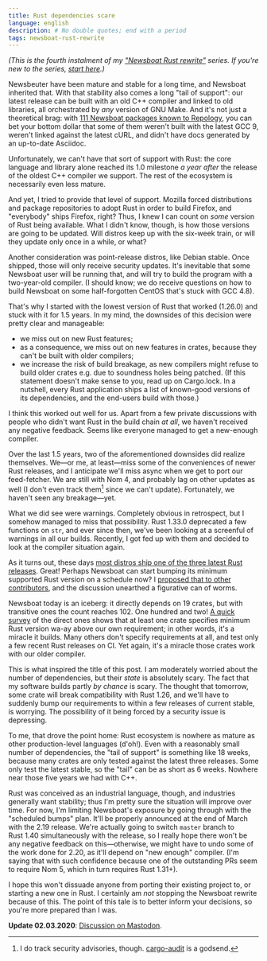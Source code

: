 ```yaml
---
title: Rust dependencies scare
language: english 
description: # No double quotes; end with a period
tags: newsboat-rust-rewrite
---
```


*(This is the fourth instalment of my ["Newsboat Rust rewrite"][nrr-tag] series.
If you're new to the series, [start here][nrr-first-post].)*

Newsbeuter have been mature and stable for a long time, and Newsboat inherited
that. With that stability also comes a long "tail of support": our latest
release can be built with an old C++ compiler and linked to old libraries, all
orchestrated by *any* version of GNU Make. And it's not just a theoretical brag:
with [111 Newsboat packages known to Repology][repology-newsboat], you can bet
your bottom dollar that some of them weren't built with the latest GCC&nbsp;9,
weren't linked against the latest cURL, and didn't have docs generated by an
up-to-date Asciidoc.

Unfortunately, we can't have that sort of support with Rust: the core language
and library alone reached its 1.0 milestone *a year after* the release of the
oldest C++ compiler we support. The rest of the ecosystem is necessarily even
less mature.

And yet, I tried to provide that level of support. Mozilla forced distributions
and package repositories to adopt Rust in order to build Firefox, and
"everybody" ships Firefox, right? Thus, I knew I can count on *some* version of
Rust being available. What I didn't know, though, is how those versions are
going to be updated. Will distros keep up with the six-week train, or will they
update only once in a while, or what?

Another consideration was point-release distros, like Debian stable. Once
shipped, those will only receive security updates. It's inevitable that some
Newsboat user will be running that, and will try to build the program with
a two-year-old compiler. (I should know; we do receive questions on how to build
Newsboat on some half-forgotten CentOS that's stuck with GCC&nbsp;4.8).

That's why I started with the lowest version of Rust that worked (1.26.0)
and stuck with it for 1.5&nbsp;years. In my mind, the downsides of this decision
were pretty clear and manageable:

- we miss out on new Rust features;
- as a consequence, we miss out on new features in crates, because they can't be
    built with older compilers;
- we increase the risk of build breakage, as new compilers might refuse to build
    older crates e.g. due to soundness holes being patched. (If this statement
    doesn't make sense to you, read up on Cargo.lock. In a nutshell, every Rust
    application ships a list of known-good versions of its dependencies, and the
    end-users build with those.)

I think this worked out well for us. Apart from a few private discussions with
people who didn't want Rust in the build chain *at all*, we haven't received any
negative feedback. Seems like everyone managed to get a new-enough compiler.

Over the last 1.5&nbsp;years, two of the aforementioned downsides did realize
themselves. We—or me, at least—miss some of the conveniences of newer Rust
releases, and I anticipate we'll miss async when we get to port our
feed-fetcher. We are still with Nom&nbsp;4, and probably lag on other updates as
well (I don't even track them[^1] since we can't update). Fortunately, we haven't
seen any breakage—yet.

What we did see were warnings. Completely obvious in retrospect, but I somehow
managed to miss that possibility. Rust&nbsp;1.33.0 deprecated a few functions on
`str`, and ever since then, we've been looking at a screenful of warnings in all
our builds. Recently, I got fed up with them and decided to look at the
compiler situation again.

As it turns out, these days [most distros ship one of the three latest Rust
releases][repology-rust]. Great! Perhaps Newsboat can start bumping its minimum
supported Rust version on a schedule now? I [proposed that to other
contributors][newsboat-issue-rust-schedule], and the discussion unearthed
a figurative can of worms.

Newsboat today is an iceberg: it directly depends on 19&nbsp;crates, but with
transitive ones the count reaches&nbsp;102. One hundred and two! [A quick
survey][newsboat-deps-requirements-survey] of the direct ones shows that at
least one crate specifies minimum Rust version wa-ay above our own requirement;
in other words, it's a miracle it builds. Many others don't specify requirements
at all, and test only a few recent Rust releases on CI. Yet again, it's
a miracle those crates work with our older compiler.

This is what inspired the title of this post. I am moderately worried about the
number of dependencies, but their *state* is absolutely scary. The fact that my
software builds partly *by chance* is scary. The thought that tomorrow, some
crate will break compatibility with Rust&nbsp;1.26, and we'll have to suddenly
bump our requirements to within a few releases of current stable, is worrying.
The possibility of it being forced by a security issue is depressing.

To me, that drove the point home: Rust ecosystem is nowhere as mature as other
production-level languages (d'oh!). Even with a reasonably small number of
dependencies, the "tail of support" is something like 18&nbsp;weeks, because
many crates are only tested against the latest three releases. Some only test
the latest stable, so the "tail" can be as short as 6&nbsp;weeks. Nowhere near
those five years we had with C++.

Rust was conceived as an industrial language, though, and industries generally
want stability; thus I'm pretty sure the situation will improve over time. For
now, I'm limiting Newsboat's exposure by going through with the "scheduled
bumps" plan. It'll be properly announced at the end of March with
the 2.19&nbsp;release. We're actually going to switch `master` branch to
Rust&nbsp;1.40 simultaneously with the release, so I really hope there won't be
any negative feedback on this—otherwise, we might have to undo some of the work
done for&nbsp;2.20, as it'll depend on "new enough" compiler. (I'm saying that
with such confidence because one of the outstanding PRs seem to require
Nom&nbsp;5, which in turn requires Rust&nbsp;1.31+).

I hope this won't dissuade anyone from porting their existing project to, or
starting a new one in Rust. I certainly am *not* stopping the Newsboat rewrite
because of this. The point of this tale is to better inform your decisions, so
you're more prepared than I was.

**Update 02.03.2020**: [Discussion on Mastodon][mastodon-discussion].

[^1]: I do track security advisories, though.
    [cargo-audit](https://github.com/RustSec/cargo-audit) is a godsend.

[nrr-tag]:
    /tags/newsboat-rust-rewrite.html
    "Posts tagged “newsboat-rust-rewrite” — Debiania"

[nrr-first-post]:
    /posts/2018-11-05-how-not-to-start-a-rust-rewrite.html
    "How not to start a Rust rewrite"

[repology-newsboat]:
    https://repology.org/project/newsboat
    "newsboat package versions — Repology"

[repology-rust]:
    https://repology.org/project/rust
    "rust package versions — Repology"

[newsboat-issue-rust-schedule]:
    https://github.com/newsboat/newsboat/issues/709
    "Decide on schedule for bumping minimum supported Rust version ·
    Issue #709 · newsboat/newsboat — GitHub"

[newsboat-deps-requirements-survey]:
    https://github.com/newsboat/newsboat/issues/709#issuecomment-573411534
    "Comment in: Decide on schedule for bumping minimum supported Rust version ·
    Issue #709 · newsboat/newsboat — GitHub"

[mastodon-discussion]:
    https://functional.cafe/@minoru/103749814149049307
    "@minoru on functional.cafe"
